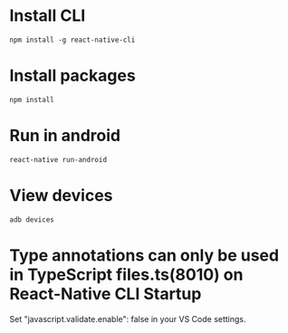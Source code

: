 # Install CLI
`npm install -g react-native-cli`

# Install packages
`npm install`

# Run in android
`react-native run-android`


# View devices
`adb devices`
# Type annotations can only be used in TypeScript files.ts(8010) on React-Native CLI Startup
Set "javascript.validate.enable": false in your VS Code settings.
